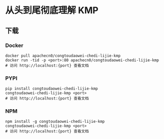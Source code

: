 # 从头到尾彻底理解 KMP

## 下载

### Docker

```
docker pull apachecn0/congtoudaowei-chedi-lijie-kmp
docker run -tid -p <port>:80 apachecn0/congtoudaowei-chedi-lijie-kmp
# 访问 http://localhost:{port} 查看文档
```

### PYPI

```
pip install congtoudaowei-chedi-lijie-kmp
congtoudaowei-chedi-lijie-kmp <port>
# 访问 http://localhost:{port} 查看文档
```

### NPM

```
npm install -g congtoudaowei-chedi-lijie-kmp
congtoudaowei-chedi-lijie-kmp <port>
# 访问 http://localhost:{port} 查看文档
```
